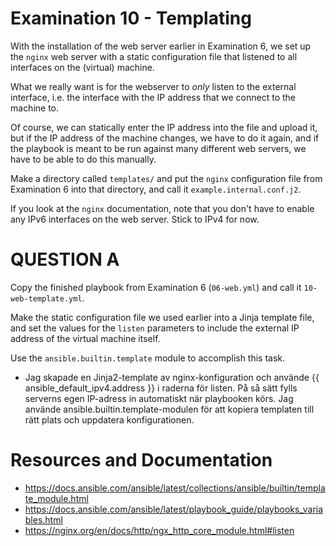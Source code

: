 # Examination 10 - Templating

With the installation of the web server earlier in Examination 6, we set up
the `nginx` web server with a static configuration file that listened to all
interfaces on the (virtual) machine.

What we really want is for the webserver to _only_ listen to the external
interface, i.e. the interface with the IP address that we connect to the machine to.

Of course, we can statically enter the IP address into the file and upload it,
but if the IP address of the machine changes, we have to do it again, and if the
playbook is meant to be run against many different web servers, we have to be able
to do this manually.

Make a directory called `templates/` and put the `nginx` configuration file from Examination 6
into that directory, and call it `example.internal.conf.j2`.

If you look at the `nginx` documentation, note that you don't have to enable any IPv6 interfaces
on the web server. Stick to IPv4 for now.

# QUESTION A

Copy the finished playbook from Examination 6 (`06-web.yml`) and call it `10-web-template.yml`.

Make the static configuration file we used earlier into a Jinja template file,
and set the values for the `listen` parameters to include the external IP
address of the virtual machine itself.

Use the `ansible.builtin.template` module to accomplish this task.

- Jag skapade en Jinja2-template av nginx-konfiguration och använde {{ ansible_default_ipv4.address }} i raderna för listen. På så sätt fylls serverns egen IP-adress in automatiskt när playbooken körs. 
Jag använde ansible.builtin.template-modulen för att kopiera templaten till rätt plats och uppdatera konfigurationen. 

# Resources and Documentation

* https://docs.ansible.com/ansible/latest/collections/ansible/builtin/template_module.html
* https://docs.ansible.com/ansible/latest/playbook_guide/playbooks_variables.html
* https://nginx.org/en/docs/http/ngx_http_core_module.html#listen
